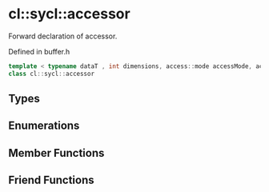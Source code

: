 # cl::sycl::accessor

Forward declaration of accessor. 

Defined in buffer.h

```cpp
template < typename dataT , int dimensions, access::mode accessMode, access::target accessTarget, access::placeholder isPlaceholder >
class cl::sycl::accessor
```

## Types

## Enumerations

## Member Functions


## Friend Functions


